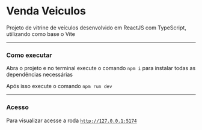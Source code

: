 # Venda Veiculos

Projeto de vitrine de veículos desenvolvido em ReactJS com TypeScript, utilizando como base o Vite

<hr />
<h3>Como executar</h3>

Abra o projeto e no terminal execute o comando <code>npm i</code> para instalar todas as dependências necessárias

Após isso execute o comando <code>npm run dev</code>

<hr />

<h3>Acesso</h3>

Para visualizar acesse a roda <code>http://127.0.0.1:5174</code>
